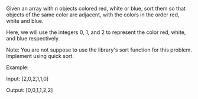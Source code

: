 Given an array with n objects colored red, white or blue, sort them so that objects of the same color are adjacent, with the colors in the order red, white and blue.

Here, we will use the integers 0, 1, and 2 to represent the color red, white, and blue respectively.

Note: You are not suppose to use the library's sort function for this problem.
Implement using quick sort.


Example:

Input: [2,0,2,1,1,0]

Output: [0,0,1,1,2,2]

